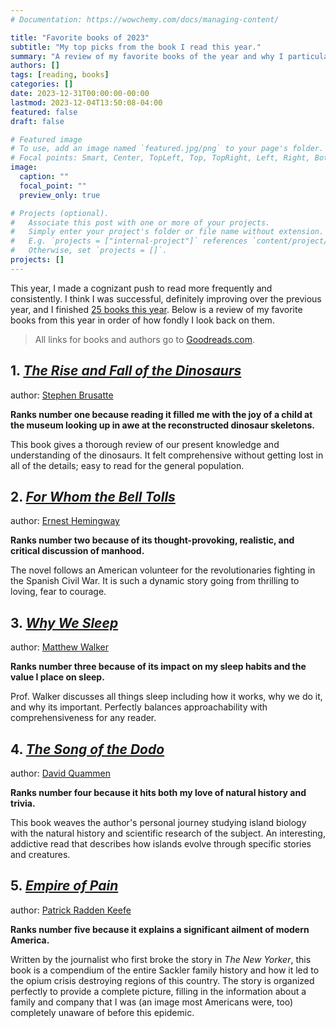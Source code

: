 ```yaml
---
# Documentation: https://wowchemy.com/docs/managing-content/

title: "Favorite books of 2023"
subtitle: "My top picks from the book I read this year."
summary: "A review of my favorite books of the year and why I particularly enjoyed them."
authors: []
tags: [reading, books]
categories: []
date: 2023-12-31T00:00:00-00:00
lastmod: 2023-12-04T13:50:08-04:00
featured: false
draft: false

# Featured image
# To use, add an image named `featured.jpg/png` to your page's folder.
# Focal points: Smart, Center, TopLeft, Top, TopRight, Left, Right, BottomLeft, Bottom, BottomRight.
image:
  caption: ""
  focal_point: ""
  preview_only: true

# Projects (optional).
#   Associate this post with one or more of your projects.
#   Simply enter your project's folder or file name without extension.
#   E.g. `projects = ["internal-project"]` references `content/project/deep-learning/index.md`.
#   Otherwise, set `projects = []`.
projects: []
---
```


This year, I made a cognizant push to read more frequently and consistently.
I think I was successful, definitely improving over the previous year, and I finished [25 books this year](https://www.goodreads.com/challenges/11633-2023-reading-challenge).
Below is a review of my favorite books from this year in order of how fondly I look back on them.

> All links for books and authors go to [Goodreads.com](https://www.goodreads.com/).

## 1. [*The Rise and Fall of the Dinosaurs*](https://www.goodreads.com/book/show/35820369-the-rise-and-fall-of-the-dinosaurs)

author: [Stephen Brusatte](https://www.goodreads.com/author/show/1212001.Stephen_Brusatte)

**Ranks number one because reading it filled me with the joy of a child at the museum looking up in awe at the reconstructed dinosaur skeletons.**

This book gives a thorough review of our present knowledge and understanding of the dinosaurs.
It felt comprehensive without getting lost in all of the details; easy to read for the general population.

## 2. [*For Whom the Bell Tolls*](https://www.goodreads.com/book/show/46170.For_Whom_the_Bell_Tolls)

author: [Ernest Hemingway](https://www.goodreads.com/author/show/1455.Ernest_Hemingway)

**Ranks number two because of its thought-provoking, realistic, and critical discussion of manhood.**

The novel follows an American volunteer for the revolutionaries fighting in the Spanish Civil War.
It is such a dynamic story going from thrilling to loving, fear to courage.

## 3. [*Why We Sleep*](https://www.goodreads.com/book/show/34466963-why-we-sleep)

author: [Matthew Walker](https://www.goodreads.com/author/show/17598726.Matthew_Walker)

**Ranks number three because of its impact on my sleep habits and the value I place on sleep.**

Prof. Walker discusses all things sleep including how it works, why we do it, and why its important.
Perfectly balances approachability with comprehensiveness for any reader.

## 4. [*The Song of the Dodo*](https://www.goodreads.com/book/show/546725.The_Song_of_the_Dodo)

author: [David Quammen](https://www.goodreads.com/author/show/32307.David_Quammen)

**Ranks number four because it hits both my love of natural history and trivia.**

This book weaves the author's personal journey studying island biology with the natural history and scientific research of the subject.
An interesting, addictive read that describes how islands evolve through specific stories and creatures.

## 5. [*Empire of Pain*](https://www.goodreads.com/book/show/43868109-empire-of-pain)

author: [Patrick Radden Keefe](https://www.goodreads.com/author/show/197852.Patrick_Radden_Keefe)

**Ranks number five because it explains a significant ailment of modern America.**

Written by the journalist who first broke the story in *The New Yorker*, this book is a compendium of the entire Sackler family history and how it led to the opium crisis destroying regions of this country.
The story is organized perfectly to provide a complete picture, filling in the information about a family and company that I was (an image most Americans were, too) completely unaware of before this epidemic.

